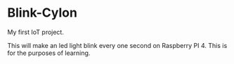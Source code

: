 # Blink-Cylon
My first IoT project.

This will make an led light blink every one second on Raspberry PI 4. This is for the purposes of learning.
